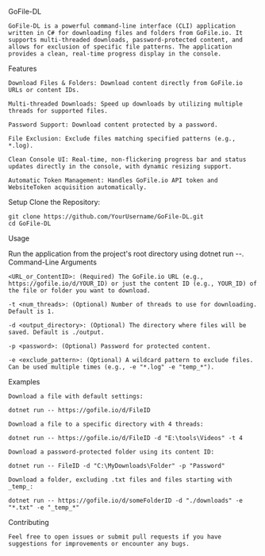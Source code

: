 GoFile-DL
    
    GoFile-DL is a powerful command-line interface (CLI) application written in C# for downloading files and folders from GoFile.io. It supports multi-threaded downloads, password-protected content, and allows for exclusion of specific file patterns. The application provides a clean, real-time progress display in the console.

Features

    Download Files & Folders: Download content directly from GoFile.io URLs or content IDs.

    Multi-threaded Downloads: Speed up downloads by utilizing multiple threads for supported files.

    Password Support: Download content protected by a password.

    File Exclusion: Exclude files matching specified patterns (e.g., *.log).

    Clean Console UI: Real-time, non-flickering progress bar and status updates directly in the console, with dynamic resizing support.

    Automatic Token Management: Handles GoFile.io API token and WebsiteToken acquisition automatically.

Setup
Clone the Repository:

    git clone https://github.com/YourUsername/GoFile-DL.git
    cd GoFile-DL

Usage

Run the application from the project's root directory using dotnet run --.
Command-Line Arguments

    <URL_or_ContentID>: (Required) The GoFile.io URL (e.g., https://gofile.io/d/YOUR_ID) or just the content ID (e.g., YOUR_ID) of the file or folder you want to download.

    -t <num_threads>: (Optional) Number of threads to use for downloading. Default is 1.

    -d <output_directory>: (Optional) The directory where files will be saved. Default is ./output.

    -p <password>: (Optional) Password for protected content.

    -e <exclude_pattern>: (Optional) A wildcard pattern to exclude files. Can be used multiple times (e.g., -e "*.log" -e "temp_*").

Examples

    Download a file with default settings:

    dotnet run -- https://gofile.io/d/FileID

    Download a file to a specific directory with 4 threads:

    dotnet run -- https://gofile.io/d/FileID -d "E:\tools\Videos" -t 4

    Download a password-protected folder using its content ID:

    dotnet run -- FileID -d "C:\MyDownloads\Folder" -p "Password"

    Download a folder, excluding .txt files and files starting with _temp_:

    dotnet run -- https://gofile.io/d/someFolderID -d "./downloads" -e "*.txt" -e "_temp_*"

Contributing

    Feel free to open issues or submit pull requests if you have suggestions for improvements or encounter any bugs.
